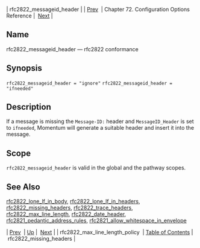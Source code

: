 | rfc2822_messageid_header |
| [Prev](conf.ref.rfc2822_max_line_length_policy)  | Chapter 72. Configuration Options Reference |  [Next](conf.ref.rfc2822_missing_headers) |

<a name="conf.ref.rfc2822_messageid_header"></a>
## Name

rfc2822_messageid_header — rfc2822 conformance

## Synopsis

`rfc2822_messageid_header = "ignore"`
`rfc2822_messageid_header = "ifneeded"`

<a name="idp26268768"></a>
## Description

If a message is missing the `Message-ID:` header and `MessageID_Header` is set to `ifneeded`, Momentum will generate a suitable header and insert it into the message.

<a name="idp26271984"></a>
## Scope

`rfc2822_messageid_header` is valid in the global and the pathway scopes.

<a name="idp26274288"></a>
## See Also

[rfc2822_lone_lf_in_body](conf.ref.rfc2822_lone_lf_in_body "rfc2822_lone_lf_in_body"), [rfc2822_lone_lf_in_headers](conf.ref.rfc2822_lone_lf_in_headers "rfc2822_lone_lf_in_headers"), [rfc2822_missing_headers](conf.ref.rfc2822_missing_headers "rfc2822_missing_headers"), [rfc2822_trace_headers](conf.ref.rfc2822_trace_headers "rfc2822_trace_headers"), [rfc2822_max_line_length](conf.ref.rfc2822_max_line_length "rfc2822_max_line_length"), [rfc2822_date_header](conf.ref.rfc2822_date_header "rfc2822_date_header"), [rfc2821_pedantic_address_rules](conf.ref.rfc2821_pedantic_address_rules "rfc2821_pedantic_address_rules"), [rfc2821_allow_whitespace_in_envelope](conf.ref.rfc2821_allow_whitespace_in_envelope "rfc2821_allow_whitespace_in_envelope")

| [Prev](conf.ref.rfc2822_max_line_length_policy)  | [Up](config.options.ref) |  [Next](conf.ref.rfc2822_missing_headers) |
| rfc2822_max_line_length_policy  | [Table of Contents](index) |  rfc2822_missing_headers |

